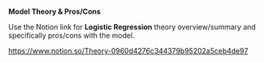 **Model Theory & Pros/Cons**

Use the Notion link for **Logistic Regression** theory overview/summary and specifically pros/cons with the model.

https://www.notion.so/Theory-0960d4276c344379b95202a5ceb4de97
